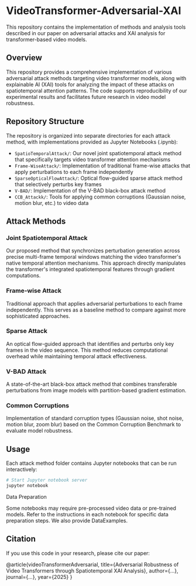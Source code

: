 # VideoTransformer-Adversarial-XAI

This repository contains the implementation of methods and analysis tools described in our paper on adversarial attacks and XAI analysis for transformer-based video models.

## Overview

This repository provides a comprehensive implementation of various adversarial attack methods targeting video transformer models, along with explainable AI (XAI) tools for analyzing the impact of these attacks on spatiotemporal attention patterns. The code supports reproducibility of our experimental results and facilitates future research in video model robustness.

## Repository Structure

The repository is organized into separate directories for each attack method, with implementations provided as Jupyter Notebooks (.ipynb):

- `SpatioTemporalAttack/`: Our novel joint spatiotemporal attack method that specifically targets video transformer attention mechanisms
- `Frame-WiseAttack/`: Implementation of traditional frame-wise attacks that apply perturbations to each frame independently
- `SparseOpticalFlowAttack/`: Optical flow-guided sparse attack method that selectively perturbs key frames
- `V-BAD/`: Implementation of the V-BAD black-box attack method
- `CCB_Attackk/`: Tools for applying common corruptions (Gaussian noise, motion blur, etc.) to video data

## Attack Methods

### Joint Spatiotemporal Attack

Our proposed method that synchronizes perturbation generation across precise multi-frame temporal windows matching the video transformer's native temporal attention mechanisms. This approach directly manipulates the transformer's integrated spatiotemporal features through gradient computations.

### Frame-wise Attack

Traditional approach that applies adversarial perturbations to each frame independently. This serves as a baseline method to compare against more sophisticated approaches.

### Sparse Attack

An optical flow-guided approach that identifies and perturbs only key frames in the video sequence. This method reduces computational overhead while maintaining temporal attack effectiveness.

### V-BAD Attack

A state-of-the-art black-box attack method that combines transferable perturbations from image models with partition-based gradient estimation.

### Common Corruptions

Implementation of standard corruption types (Gaussian noise, shot noise, motion blur, zoom blur) based on the Common Corruption Benchmark to evaluate model robustness.

## Usage

Each attack method folder contains Jupyter notebooks that can be run interactively:

```bash
# Start Jupyter notebook server
jupyter notebook
```

Data Preparation

Some notebooks may require pre-processed video data or pre-trained models. Refer to the instructions in each notebook for specific data preparation steps. We also provide DataExamples.

## Citation

If you use this code in your research, please cite our paper:

@article{videoTransformerAdversarial,
  title={Adversarial Robustness of Video Transformers through Spatiotemporal XAI Analysis},
  author={...},
  journal={...},
  year={2025}
}

